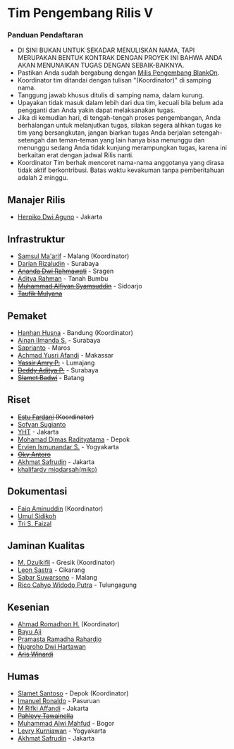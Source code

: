# Tim Pengembang Rilis V

### Panduan Pendaftaran

- DI SINI BUKAN UNTUK SEKADAR MENULISKAN NAMA, TAPI MERUPAKAN BENTUK KONTRAK DENGAN PROYEK INI BAHWA ANDA AKAN MENUNAIKAN TUGAS DENGAN SEBAIK-BAIKNYA.
- Pastikan Anda sudah bergabung dengan [Milis Pengembang BlankOn](https://groups.google.com/group/BlankOn-dev).
- Koordinator tim ditandai dengan tulisan "(Koordinator)" di samping nama.
- Tanggung jawab khusus ditulis di samping nama, dalam kurung.
- Upayakan tidak masuk dalam lebih dari dua tim, kecuali bila belum ada pengganti dan Anda yakin dapat melaksanakan tugas.
- Jika di kemudian hari, di tengah-tengah proses pengembangan, Anda berhalangan untuk melanjutkan tugas, silakan segera alihkan tugas ke tim yang bersangkutan, jangan biarkan tugas Anda berjalan setengah-setengah dan teman-teman yang lain hanya bisa menunggu dan menunggu sedang Anda tidak kunjung merampungkan tugas, karena ini berkaitan erat dengan jadwal Rilis nanti.
- Koordinator Tim berhak mencoret nama-nama anggotanya yang dirasa tidak aktif berkontribusi. Batas waktu kevakuman tanpa pemberitahuan adalah 2 minggu.

## Manajer Rilis

- [Herpiko Dwi Aguno](https://github.com/herpiko) - Jakarta

## Infrastruktur

- [Samsul Ma'arif](https://github.com/samsulmaarif) - Malang (Koordinator)
- [Darian Rizaludin](https://github.com/darianrizaludin) - Surabaya
- [~~Ananda Dwi Rahmawati~~](https://github.com/misskecupbung) - Sragen
- [Aditya Rahman](https://github.com/kudaliar032) - Tanah Bumbu
- [~~Muhammad Alfiyan Syamsuddin~~](https://github.com/alfiyansys) - Sidoarjo
- [~~Taufik Mulyana~~](https://github.com/nothinux)

## Pemaket

- [Hanhan Husna](https://github.com/hahn) - Bandung (Koordinator)
- [Ainan Ilmanda S.](https://github.com/ainandoo) - Surabaya
- [Saprianto](https://github.com/antosamalona) - Maros
- [Achmad Yusri Afandi](https://github.com/yusrideb) - Makassar
- [~~Yassir Amry P.~~](https://github.com/yassir-a-p) - Lumajang
- [~~Deddy Aditya P.~~](https://github.com/ojoakua-10bit) - Surabaya
- [~~Slamet Badwi~~](https://github.com/baddwin) - Batang

## Riset

- ~~[Estu Fardani](https://github.com/tuanpembual) (Koordinator)~~
- [Sofyan Sugianto](https://github.com/artemtech)
- [YHT](https://github.com/yht) - Jakarta
- [Mohamad Dimas Radityatama](https://github.com/mdradityatama) - Depok
- [Ervien Ismunandar S.](https://github.com/ervinismu) - Yogyakarta
- [~~Oky Antoro~~](https://github.com/okyantoro)
- [Akhmat Safrudin](https://github.com/somat) - Jakarta
- [khalifardy miqdarsah(miko)](https://github.com/khalifardy)

## Dokumentasi

- [Faiq Aminuddin](https://github.com/FaiqAminuddin) (Koordinator)
- [Umul Sidikoh](https://github.com/umulsidikoh)
- [Tri S. Faizal](https://github.com/trisfaizal)

## Jaminan Kualitas

- [M. Dzulkifli](https://github.com/mdzulkifli) - Gresik (Koordinator)
- [Leon Sastra](https://github.com/leonyonz/) - Cikarang
- [Sabar Suwarsono](https://github.com/soewarsono) - Malang
- [Rico Cahyo Widodo Putra](https://github.com/ricocwp) - Tulungagung

## Kesenian

- [Ahmad Romadhon H.](https://github.com/raniaamina) (Koordinator)
- [Bayu Aji](http://github.com/bajinra/)
- [Pramasta Ramadha Rahardjo](http://github.com/pramastarr)
- [Nugroho Dwi Hartawan](http://github.com/ikinugrihi)
- [~~Aris Winardi~~](http://github.com/winardiaris/)

## Humas

- [Slamet Santoso](http://github.com/slamets75/) - Depok (Koordinator)
- [Imanuel Ronaldo](http://github.com/nathanael79) - Pasuruan
- [M Rifki Affandi](http://github.com/rifkiaz) - Jakarta
- [~~Pahlevy Tawainella~~](http://github.com/levay08)
- [Muhammad Alwi Mahfud](https://github.com/mAlwiMhfd) - Bogor
- [Levry Kurniawan](https://github.com/LevryKurniawan) - Yogyakarta
- [Akhmat Safrudin](https://github.com/somat) - Jakarta
